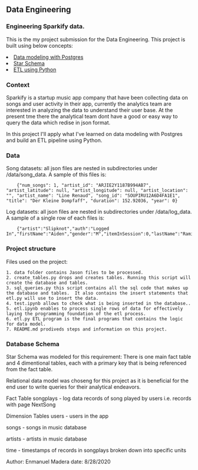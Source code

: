 ## Data Engineering

### Engineering Sparkify data. 

This is the my project submission for the Data Engineering. This project is built using below concepts:
<u>
<li>Data modeling with Postgres</li>
<li>Star Schema</li>
<li>ETL using Python</li>
</u>

### Context

Sparkify is a startup music app company that have been collecting data on songs and user activity in their app, currently the analytics team are interested in analyzing the data to understand their user base.  At the present tme there the analytical team dont have a good or easy way to query the data which redise in json format.  

In this project I'll apply what I've learned on data modeling with Postgres and build an ETL pipeline using Python.

### Data
Song datasets: all json files are nested in subdirectories under /data/song_data. A sample of this files is:
```
    {"num_songs": 1, "artist_id": "ARJIE2Y1187B994AB7", "artist_latitude": null, "artist_longitude": null, "artist_location": "", "artist_name": "Line Renaud", "song_id": "SOUPIRU12A6D4FA1E1", "title": "Der Kleine Dompfaff", "duration": 152.92036, "year": 0}
```
Log datasets: all json files are nested in subdirectories under /data/log_data. A sample of a single row of each files is:
```
    {"artist":"Slipknot","auth":"Logged In","firstName":"Aiden","gender":"M","itemInSession":0,"lastName":"Ramirez","length":192.57424,"level"
```

### Project structure

Files used on the project:

    1. data folder contains Jason files to be processed.
    2. create_tables.py drops and creates tables. Running this script will create the database and tables. 
    3. sql_queries.py this script contains all the sql code that makes up the database and tables.  It also contains the insert statements that etl.py will use to insert the data.
    4. test.ipynb allows to check what is being inserted in the database..
    5. etl.ipynb enables to process single rows of data for effectively laying the programming foundation of the etl process.
    6. etl.py ETL program is the final programs that contains the logic for data model.
    7. README.md prodiveds steps and information on this project.

### Database Schema

Star Schema was modeled for this requirement: There is one main fact table and 4 dimentional tables, each with a primary key that is being referenced from the fact table.

Relational data model was choseng for this  project as it is beneficial for the end user to write queries for their analytical endeavors.

Fact Table
songplays - log data records of song played by users i.e. records with page NextSong

Dimension Tables
users - users in the app

songs - songs in music database

artists - artists in music database

time - timestamps of records in songplays broken down into specific units


Author: Enmanuel Madera 
date: 8/28/2020
